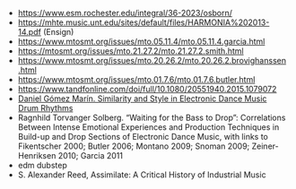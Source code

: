 - https://www.esm.rochester.edu/integral/36-2023/osborn/
- https://mhte.music.unt.edu/sites/default/files/HARMONIA%202013-14.pdf (Ensign)
- https://www.mtosmt.org/issues/mto.05.11.4/mto.05.11.4.garcia.html
- https://mtosmt.org/issues/mto.21.27.2/mto.21.27.2.smith.html
- https://www.mtosmt.org/issues/mto.20.26.2/mto.20.26.2.brovighanssen.html
- https://www.mtosmt.org/issues/mto.01.7.6/mto.01.7.6.butler.html
- https://www.tandfonline.com/doi/full/10.1080/20551940.2015.1079072
- [Daniel Gómez Marín. Similarity and Style in Electronic Dance Music Drum Rhythms](https://www.tdx.cat/bitstream/handle/10803/543841/tdgm.pdf?sequence=1)
- Ragnhild Torvanger Solberg. “Waiting for the Bass to Drop”: Correlations Between Intense Emotional Experiences and Production Techniques in Build-up and Drop Sections of Electronic Dance Music, with links to Fikentscher 2000; Butler 2006; Montano 2009; Snoman 2009; Zeiner-Henriksen 2010; Garcia 2011
- edm dubstep
- S. Alexander Reed, Assimilate: A Critical History of Industrial Music
